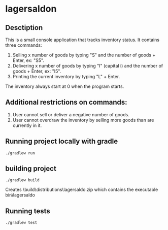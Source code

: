 # lagersaldon

## Desctiption
This is a small console application that tracks inventory status.
It contains three commands:
1. Selling x number of goods by typing "S" and the number of goods + Enter, ex: "S5".
2. Delivering x number of goods by typing "I" (capital i) and the number of goods + Enter, ex: "I5".
3. Printing the current inventory by typing "L" + Enter.

The inventory always start at 0 when the program starts.

## Additional restrictions on commands:
1. User cannot sell or deliver a negative number of goods.
2. User cannot overdraw the inventory by selling more goods than are currently in it.


## Running project locally with gradle
    ./gradlew run

## building project
    ./gradlew build
Creates \build\distributions\lagersaldo.zip 
which contains the executable bin\lagersaldo

## Running tests
    ./gradlew test